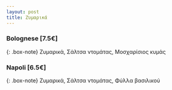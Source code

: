 ```yaml
---
layout: post
title: Ζυμαρικά
---
```


### Bolognese [7.5€]

{: .box-note}
Ζυμαρικά, Σάλτσα ντομάτας, Μοσχαρίσιος κυμάς

### Napoli [6.5€]

{: .box-note}
Ζυμαρικά, Σάλτσα ντομάτας, Φύλλα βασιλικού
